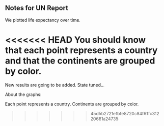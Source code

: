 ## Notes for UN Report

We plotted life expectancy over time.

<<<<<<< HEAD
You should know that each point represents a country and that the continents are grouped by color.
=======
New results are going to be added. State tuned...

About the graphs:

Each point represents a country.
Continents are grouped by color.
>>>>>>> 45d5b2721efbfe8720c84f61fc31220681a24735
